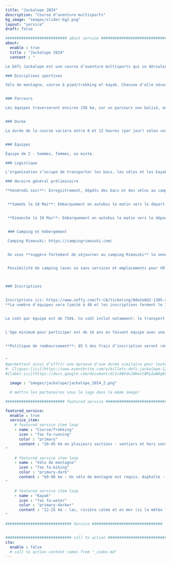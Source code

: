 ```yaml
---
title: "Jackalope 2024"
description: "Course d’aventure multisports"
bg_image: "images/slider-bg2.png"
layout: "service"
draft: false

########################### about service #############################
about:
  enable : true
  title : "Jackalope 2024"
  content : "

Le Défi Jackalope est une course d’aventure multisports qui se déroulera sur 2 jours (par étapes) le 18 et 19 Mai 2024 dans les environs de Rimouski (QC). Cet événement souhaite offrir une aventure sportive et humaine mémorable aux équipes, tout en leur faisant découvrir la beauté et les attraits du Bas-Saint-Laurent. Cette course s'insère dans la série mondiale des courses d'aventure: https://www.arworldseries.com/races/jackalope-canada.

### Disciplines sportives

Vélo de montagne, course à pied/trekking et kayak. Chacune d'elle nécessite de la navigation à la carte et à la boussole. Les distances indiquées ci-bas sont susceptibles de varier légèrement du parcours final. Cette course est une épreuve d'endurance exigeante. Bien qu'elle n'est pas réservée aux athlètes, vous devez avoir une expérience dans toutes les disciplines touchées par la course.


### Parcours

Les équipes traverseront environ 150 km, sur un parcours non balisé, en s’orientant avec cartes et boussole. Le parcours est conçu pour mettre au défi les équipes expérimentées, tout en offrant aux nouvelles équipes l'occasion de vivre un format de course plus long. Ainsi, plusieurs points de contrôle seront optionnels afin que chaque équipe puisse choisir un niveau de difficulté correspondant à ses objectifs. Nous nous attendons à ce qu’une minorité des équipes récolte l’ensemble des points de contrôle. Le parcours demeurera secret jusqu’à la journée avant la course.


### Durée

La durée de la course variera entre 8 et 12 heures (par jour) selon vos choix de routes, vos choix de points de contrôle et votre vitesse. Il y aura des barrières horaires à différentes étapes du parcours.


### Équipes

Équipe de 2 - hommes, femmes, ou mixte.

### Logistique

L’organisation s’occupe de transporter les bacs, les vélos et les kayaks si requis. Il n’y aura pas de ravitaillement sur le parcours, mais les équipes auront accès à des bacs lors de certaines transitions entre les épreuves. Le kayak est fournit avec votre inscription et le modèle sera le suivant: https://www.rtmkayaks.com/optimo-evo-confort/

### Horaire général préliminaire

**Vendredi soir**: Enregistrement, dépôts des bacs et des vélos au camping Rimouski.


 **Samedi le 18 Mai**: Embarquement en autobus le matin vers le départ (le lieu vous sera communiqué lors de l'enregistrement). Vous terminerez la course à votre voiture. Gestion de vos bacs et vélos au camping de Rimouski.


 **Dimanche le 19 Mai**: Embarquement en autobus le matin vers le départ (le lieu vous sera communiqué lors de l'enregistrement). La fermeture du parcours et la remise des prix auront lieu en fin de journée.


 ### Camping et hébergement

 Camping Rimouski: https://campingrimouski.com/


 On vous **suggère fortement de séjourner au camping Rimouski** le vendredi et le samedi soir. L'enregistrement et la manipulation des bacs de transition et des vélos se fera sur place. Ne tardez pas à réserver si vous désirez un type d'hébergement particulier.


 Possibilité de camping (avec ou sans services et emplacements pour VR), motel et prêts-à-camper. Réservez directement avec le camping et mentionnez votre appartenance au défi Jackalope pour bénéficier d'un rabais.



### Inscriptions


Inscriptions ici: https://www.zeffy.com/fr-CA/ticketing/0de2e0d2-1305-47de-b6fb-bd52251ff1b1
**Le nombre d'équipes sera limité à 48 et les inscriptions ferment le 15 Avril 2024.**


Le coût par équipe est de 750$. Ce coût inclut notamment: le transport de vos bacs, des vélos et du kayak, la location d'un kayak, le prêt d'un dispositif de suivi satellitaire, la conception du parcours et des cartes et les repas d'après-course. Notez qu'une combinaison isothermique (sans manches acceptées) sera obligatoire pour une section de kayak. Il est possible d'en louer lors de l'inscription.


L'âge minimum pour participer est de 16 ans en faisant équipe avec une personne adulte. Cela nécessite l'approbation par la direction de course. Communiquez avec nous au préalable afin d'en discuter.


**Politique de remboursement**: 85 % des frais d’inscription seront remboursés jusqu’au 1 février 2024. Entre le 2 février et le 1 avril 2024, 50 % des frais d’inscription seront remboursés. Entre le 2 avril et le 1 mai 2024, 25% des frais d’inscription seront remboursés. Entre le 2 mai 2024 et le jour de la course, aucun remboursement sera émis. Jusqu’au 2 mai, les équipes ont la possibilité de transférer leur inscription après en avoir informé le comité organisateur. Dans tous les cas, des frais de transaction seront à la charge des équipes.


"
#permettant ainsi d’offrir une épreuve d'une durée similaire pour toutes les équipes.
#- Cliquez-[ici](https://www.eventbrite.com/e/billets-defi-jackalope-12h-2022-245827264967)!
#[label-ici](https://docs.google.com/document/d/1vXWVdvJOHoztBPpIwW6gKmgLnIvYCMgz/edit?usp=sharing&ouid=101057629570461989254&rtpof=true&sd=true)

  image : "images/jackalope/jackalope_2024_2.png"

  # mettre les partenaires sous le logo dans la même image!

########################## featured service ############################

featured_service:
  enable : true
  service_item:
    # featured service item loop
    - name : "Course/Trekking"
      icon : "fas fa-running"
      color : "primary"
      content : "20-45 km en plusieurs sections - sentiers et hors sentiers, rivages, traverse de cours d'eau et de marais.
"

    # featured service item loop
    - name : "Vélo de montagne"
      icon : "fas fa-biking"
      color : "primary-dark"
      content : "60-90 km - Un vélo de montagne est requis. Asphalte - Chemins de terre – Single track - Chemins forestiers – Sentiers de VTT.
"

    # featured service item loop
    - name : "Kayak"
      icon : "fas fa-water"
      color : "primary-darker"
      content : "22-25 km - lac, rivière calme et en mer (si la météo le permet).
"

############################# Service ###############################


############################# call to action #################################
cta:
  enable : false
  # call to action content comes from "_index.md"
---
```

